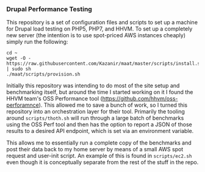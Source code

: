 ### Drupal Performance Testing

This repository is a set of configuration files and scripts to set up a machine for Drupal load testing on PHP5, PHP7, and HHVM. To set up a completely new server (the intention is to use spot-priced AWS instances cheaply) simply run the following:

```
cd ~
wget -O - https://raw.githubusercontent.com/Kazanir/maat/master/scripts/install.sh | sudo sh
./maat/scripts/provision.sh
```

Initially this repository was intending to do most of the site setup and benchmarking itself, but around the time I started working on it I found the HHVM team's OSS Performance tool (https://github.com/hhvm/oss-perforamnce). This allowed me to save a bunch of work, so I turned this repository into an orchestration layer for their tool. Primarily the tooling around `scripts/thoth.sh` will run through a large batch of benchmarks using the OSS Perf tool and then has the option to report a JSON of those results to a desired API endpoint, which is set via an environment variable.

This allows me to essentially run a complete copy of the benchmarks and post their data back to my home server by means of a small AWS spot request and user-init script. An example of this is found in `scripts/ec2.sh` even though it is conceptually separate from the rest of the stuff in the repo.

